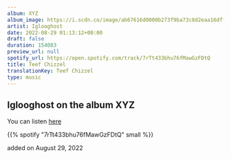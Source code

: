 ```yaml
---
album: XYZ
album_image: https://i.scdn.co/image/ab67616d0000b273f9ba73c8d2eaa16dff40967e
artist: Iglooghost
date: 2022-08-29 01:13:12+00:00
draft: false
duration: 154083
preview_url: null
spotify_url: https://open.spotify.com/track/7rTt433bhu76fMawGzFDtQ
title: Teef Chizzel
translationKey: Teef Chizzel
type: music
---
```


## Iglooghost on the album XYZ

You can listen [here](https://open.spotify.com/track/7rTt433bhu76fMawGzFDtQ)

{{% spotify "7rTt433bhu76fMawGzFDtQ" small %}}

added on August 29, 2022
